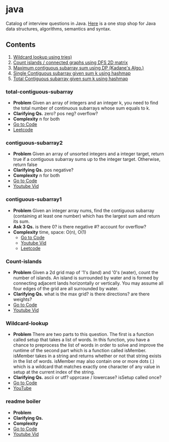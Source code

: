 # java
Catalog of interview questions in Java. [Here](_cheatsheet.md) is a one stop shop for Java data structures, algorithms, semantics and syntax.

## Contents
1. [Wildcard lookup using tries)](#Wildcard-lookup)
2. [Count islands / connected graphs using DFS 2D matrix](#Count-islands)
3. [Maximum contiguous subarray sum using DP (Kadane's Algo.)](#contiguous-subarray1)
4. [Single Contiguous subarray given sum k using hashmap](#contiguous-subarray2)
5. [Total Contiguous subarray given sum k using hashmap](#total-contiguous-subarray)

### total-contiguous-subarray
- **Problem** Given an array of integers and an integer k, you need to find the total number of continuous subarrays whose sum equals to k.
- **Clarifying Qs.** zero? pos neg? overflow?
- **Complexity** n for both
- [Go to Code](total-contiguous-subarray.java)
- [Leetcode](https://leetcode.com/problems/subarray-sum-equals-k/)

### contiguous-subarray2
- **Problem** Given an array of unsorted integers and a integer target, return true if a contiguous subarray sums up to the integer target. Otherwise, return false
- **Clarifying Qs.** pos negative?
- **Complexity** n for both
- [Go to Code](contiguous-subarray2.java)
- [Youtube Vid](https://www.youtube.com/watch?v=HJDlxZNe1UI)

### contiguous-subarray1
- **Problem** Given an integer array nums, find the contiguous subarray (containing at least one number) which has the largest sum and return its sum.
- **Ask 3 Qs.** is there 0? is there negative #? account for overflow?
- **Complexity** time, space: O(n), O(1)
  + [Go to Code](contiguous-subarray1.java)
  + [Youtube Vid](https://www.youtube.com/watch?v=2MmGzdiKR9Y)
  - [Leetcode](https://leetcode.com/problems/maximum-subarray/)

### Count-islands
- **Problem** Given a 2d grid map of '1's (land) and '0's (water), count the number of islands. An island is surrounded by water and is formed by connecting adjacent lands horizontally or vertically. You may assume all four edges of the grid are all surrounded by water.
- **Clarifying Qs.** what is the max grid? is there directions? are there weights?
- [Go to Code](countIslands.java)
- [Youtube Vid](https://www.youtube.com/watch?v=o8S2bO3pmO4)

### Wildcard-lookup
 - **Problem** There are two parts to this question. The first is a function called setup that takes a list of words. In this function, you have a chance to preprocess the list of words in order to solve and improve the runtime of the second part which is a function called isMember. isMember takes in a string and returns whether or not that string exists in the list of words. isMember may also contain one or more dots (.) which is a wildcard that matches exactly one character of any value in setup at the current index of the string.
- **Clarifying Qs.** ascii or utf? upprcase / lowercase? isSetup called once?
- [Go to Code](wildcardLookup.java)
- [YouTube](https://www.youtube.com/watch?v=Xt2ouYSxWkw)




### readme boiler
- **Problem**
- **Clarifying Qs.**
- **Complexity**
- [Go to Code]()
- [Youtube Vid]()
